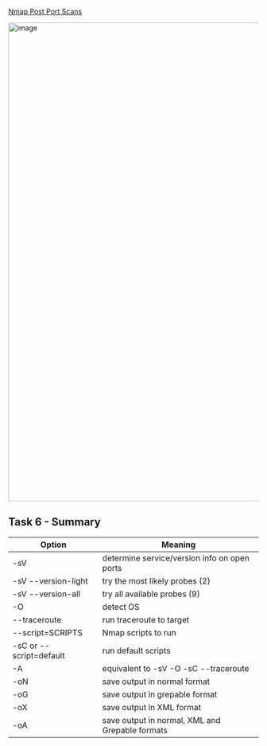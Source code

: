 [Nmap Post Port Scans](https://tryhackme.com/room/nmap04)

<img width="1918" height="962" alt="image" src="https://github.com/user-attachments/assets/6efe7c3a-5124-4c93-9cf8-e3dc4c8c9b66" />

## Task 6 - Summary

| Option	| Meaning | 
| --- | --- | 
| -sV	| determine service/version info on open ports | 
| -sV --version-light	| try the most likely probes (2) | 
| -sV --version-all	| try all available probes (9) | 
| -O	| detect OS | 
| --traceroute	| run traceroute to target | 
| --script=SCRIPTS	| Nmap scripts to run | 
| -sC or --script=default	| run default scripts | 
| -A	| equivalent to -sV -O -sC --traceroute | 
| -oN	| save output in normal format | 
| -oG	| save output in grepable format | 
| -oX	| save output in XML format | 
| -oA	| save output in normal, XML and Grepable formats | 

